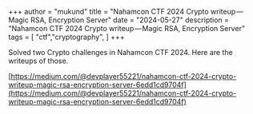 +++
author = "mukund"
title = "Nahamcon CTF 2024 Crypto writeup — Magic RSA, Encryption Server"
date = "2024-05-27"
description = "Nahamcon CTF 2024 Crypto writeup — Magic RSA, Encryption Server"
tags = [
    "ctf","cryptography",
]
+++

Solved two Crypto challenges in Nahamcon CTF 2024. Here are the writeups of those.

[https://medium.com/@devplayer55221/nahamcon-ctf-2024-crypto-writeup-magic-rsa-encryption-server-6edd1cd9704f](https://medium.com/@devplayer55221/nahamcon-ctf-2024-crypto-writeup-magic-rsa-encryption-server-6edd1cd9704f)
